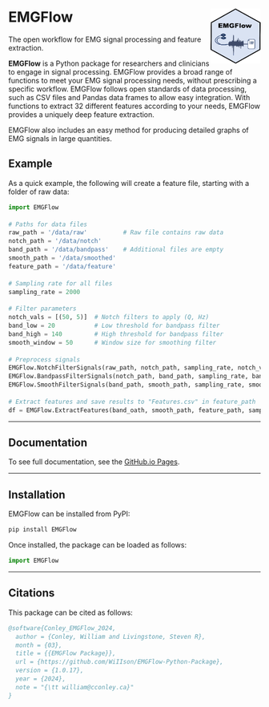 # EMGFlow <img src="https://raw.githubusercontent.com/WiIIson/EMGFlow-Python-Package/main/HexSticker.png"  width="100" height="110" align="right">

The open workflow for EMG signal processing and feature extraction.

**EMGFlow** is a Python package for researchers and clinicians to engage in signal processing. EMGFlow provides a broad range of functions to meet your EMG signal processing needs, without prescribing a specific workflow. EMGFlow follows open standards of data processing, such as CSV files and Pandas data frames to allow easy integration. With functions to extract 32 different features according to your needs, EMGFlow provides a uniquely deep feature extraction.

EMGFlow also includes an easy method for producing detailed graphs of EMG signals in large quantities.

## Example

As a quick example, the following will create a feature file, starting with a folder of raw data:
```python
import EMGFlow

# Paths for data files
raw_path = '/data/raw'          # Raw file contains raw data
notch_path = '/data/notch'
band_path = '/data/bandpass'    # Additional files are empty
smooth_path = '/data/smoothed'
feature_path = '/data/feature'

# Sampling rate for all files
sampling_rate = 2000

# Filter parameters
notch_vals = [(50, 5)]  # Notch filters to apply (Q, Hz)
band_low = 20           # Low threshold for bandpass filter
band_high = 140         # High threshold for bandpass filter
smooth_window = 50      # Window size for smoothing filter

# Preprocess signals
EMGFlow.NotchFilterSignals(raw_path, notch_path, sampling_rate, notch_vals)
EMGFlow.BandpassFilterSignals(notch_path, band_path, sampling_rate, band_low, band_high)
EMGFlow.SmoothFilterSignals(band_path, smooth_path, sampling_rate, smooth_window)

# Extract features and save results to "Features.csv" in feature_path
df = EMGFlow.ExtractFeatures(band_oath, smooth_path, feature_path, sampling_rate)
```

---

## Documentation

To see full documentation, see the [GitHub.io Pages](https://wiiison.github.io/EMGFlow-Python-Package/index.html).

---

## Installation

EMGFlow can be installed from PyPI:
```python
pip install EMGFlow
```

Once installed, the package can be loaded as follows:
```python
import EMGFlow
```

---

## Citations

This package can be cited as follows:

```bibtex
@software{Conley_EMGFlow_2024,
  author = {Conley, William and Livingstone, Steven R},
  month = {03},
  title = {{EMGFlow Package}},
  url = {https://github.com/WiIIson/EMGFlow-Python-Package},
  version = {1.0.17},
  year = {2024},
  note = "{\tt william@cconley.ca}"
}
```